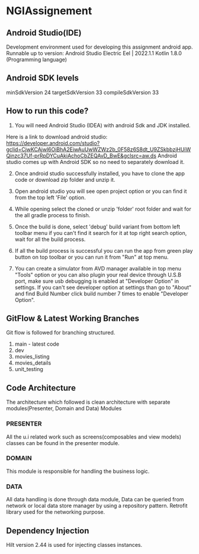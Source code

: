 # NGIAssignement

## Android Studio(IDE)

Development environment used for developing this assignment android app.
Runnable up to version: Android Studio Electric Eel | 2022.1.1
Kotlin 1.8.0 (Programming language)

## Android SDK levels

minSdkVersion 24
targetSdkVersion 33
compileSdkVersion 33

## How to run this code?

1. You will need Android Studio (IDEA) with android Sdk and JDK installed.

Here is a link to download android studio:
https://developer.android.com/studio?gclid=CjwKCAjwl6OiBhA2EiwAuUwWZWz2b_0F58z6S8dt_U9ZSkbbzjHUiWQinzc37Uf-prRpDYCuAkiAchoCbZEQAvD_BwE&gclsrc=aw.ds
Android studio comes up with Android SDK so no need to separately download it.

2. Once android studio successfully installed, you have to clone the app code or download zip
   folder and unzip it.

3. Open android studio you will see open project option or you can find it from the top left 'File'
   option.

4. While opening select the cloned or unzip 'folder' root folder and wait for the all gradle
   process to finish.

5. Once the build is done, select 'debug' build variant from bottom left toolbar menu if you
   can't find it search for it at top
   right search option, wait for all the build process.

6. If all the build process is successful you can run the app from green play button on top toolbar
   or you can run it from "Run" at top menu.

7. You can create a simulator from AVD manager available in top menu "Tools" option or you can also
   plugin your real device through U.S.B port, make sure usb debugging is enabled at "Developer
   Option" in settings. If you can't see developer option at settings than go to "About" and find
   Build Number
   click build number 7 times to enable "Developer Option".

## GitFlow & Latest Working Branches

Git flow is followed for branching structured.

1. main - latest code
2. dev
3. movies_listing
4. movies_details
5. unit_testing

## Code Architecture

The architecture which followed is clean architecture with separate modules(Presenter, Domain and
Data)
Modules

### PRESENTER

All the u.i related work such as screens(composables and view models) classes can
be found in the presenter module.

### DOMAIN

This module is responsible for handling the business logic.

### DATA

All data handling is done through data module, Data can be queried from network or local data store
manager by using a repository pattern.
Retrofit library used for the networking purpose.


## Dependency Injection

Hilt version 2.44 is used for injecting classes instances.
